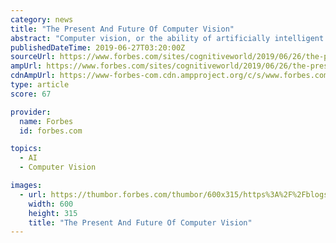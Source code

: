 ```yaml
---
category: news
title: "The Present And Future Of Computer Vision"
abstract: "Computer vision, or the ability of artificially intelligent systems to “see” like humans, has been a subject of increasing interest and rigorous research for decades now. As a way of emulating the human visual system, the research in the field of ..."
publishedDateTime: 2019-06-27T03:20:00Z
sourceUrl: https://www.forbes.com/sites/cognitiveworld/2019/06/26/the-present-and-future-of-computer-vision/
ampUrl: https://www.forbes.com/sites/cognitiveworld/2019/06/26/the-present-and-future-of-computer-vision/amp/
cdnAmpUrl: https://www-forbes-com.cdn.ampproject.org/c/s/www.forbes.com/sites/cognitiveworld/2019/06/26/the-present-and-future-of-computer-vision/amp/
type: article
score: 67

provider:
  name: Forbes
  id: forbes.com

topics:
  - AI
  - Computer Vision

images:
  - url: https://thumbor.forbes.com/thumbor/600x315/https%3A%2F%2Fblogs-images.forbes.com%2Fcognitiveworld%2Ffiles%2F2019%2F06%2Ffuture-of-computer-vision.jpg
    width: 600
    height: 315
    title: "The Present And Future Of Computer Vision"
---
```


